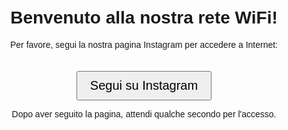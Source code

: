<!DOCTYPE html>
<html lang="en">
<head>
    <meta charset="UTF-8">
    <meta name="viewport" content="width=device-width, initial-scale=1.0">
    <title>Benvenuto!</title>
    <style>
        body {
            text-align: center;
            font-family: Arial, sans-serif;
            margin-top: 50px;
        }
        button {
            font-size: 20px;
            padding: 10px 20px;
            cursor: pointer;
            margin-top: 20px;
        }
    </style>
</head>
<body>
    <h1>Benvenuto alla nostra rete WiFi!</h1>
    <p>Per favore, segui la nostra pagina Instagram per accedere a Internet:</p>
    <a id="follow-link" href="https://www.instagram.com/tuo_account/" target="_blank">
        <button onclick="grantAccess()">Segui su Instagram</button>
    </a>
    <script>
        function grantAccess() {
            setTimeout(function() {
                window.location.href = "http://www.google.com"; // URL di redirect dopo il clic
            }, 3000); // 3000 millisecondi = 3 secondi
        }
    </script>
    <p>Dopo aver seguito la pagina, attendi qualche secondo per l'accesso.</p>
</body>
</html>
